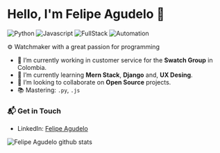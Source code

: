 # Hello, I'm Felipe Agudelo 👋

![Python](https://img.shields.io/badge/Python-Intermediate-yellow)
![Javascript](https://img.shields.io/badge/Javascript-Intermediate-lightgrey)
![FullStack](https://img.shields.io/badge/FullStack-Intermediate-orange)
![Automation](https://img.shields.io/badge/Automation-Basic-blue)

⚙️ Watchmaker with a great passion for programming

- 🔭 I’m currently working in customer service for the **Swatch Group** in Colombia.
- 🌱 I’m currently learning **Mern Stack**, **Django** and, **UX Desing**.
- 👯 I’m looking to collaborate on **Open Source** projects.
- 📚 Mastering: `.py`, `.js`

### 📬 Get in Touch

- LinkedIn: [Felipe Agudelo](https://www.linkedin.com/in/felipe-agudelo-gomez-99a37b190/)

![Felipe Agudelo github stats](https://github-readme-stats.vercel.app/api?username=felipe1120gomez&show_icons=true&hide_border=true)

